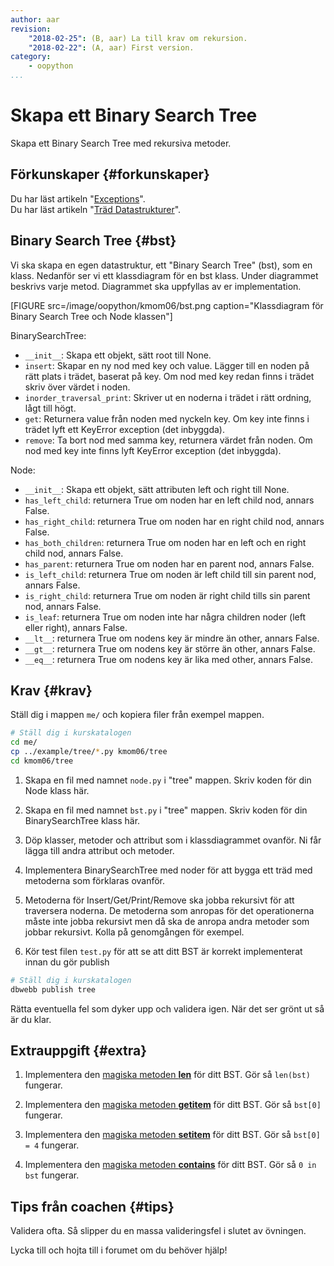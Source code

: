 ```yaml
---
author: aar
revision:
    "2018-02-25": (B, aar) La till krav om rekursion.
    "2018-02-22": (A, aar) First version.
category:
    - oopython
...
```

Skapa ett Binary Search Tree
===================================

Skapa ett Binary Search Tree med rekursiva metoder.

<!--more-->


Förkunskaper {#forkunskaper}
-----------------------

Du har läst artikeln "[Exceptions](kunskap/exceptions)".  
Du har läst artikeln "[Träd Datastrukturer](kunskap/trad-datastruktur)".



Binary Search Tree {#bst}
-----------------------  

Vi ska skapa en egen datastruktur, ett "Binary Search Tree" (bst), som en klass. Nedanför ser vi ett klassdiagram för en bst klass. Under diagrammet beskrivs varje metod. Diagrammet ska uppfyllas av er implementation.

[FIGURE src=/image/oopython/kmom06/bst.png caption="Klassdiagram för Binary Search Tree och Node klassen"]

BinarySearchTree:

* `__init__`: Skapa ett objekt, sätt root till None.
* `insert`: Skapar en ny nod med key och value. Lägger till en noden på rätt plats i trädet, baserat på key. Om nod med key redan finns i trädet skriv över värdet i noden.
* `inorder_traversal_print`: Skriver ut en noderna i trädet i rätt ordning, lågt till högt.
* `get`: Returnera value från noden med nyckeln key. Om key inte finns i trädet lyft ett KeyError exception (det inbyggda).
* `remove`: Ta bort nod med samma key, returnera värdet från noden. Om nod med key inte finns lyft KeyError exception (det inbyggda).

Node:

* `__init__`: Skapa ett objekt, sätt attributen left och right till None.
* `has_left_child`: returnera True om noden har en left child nod, annars False.
* `has_right_child`: returnera True om noden har en right child nod, annars False.
* `has_both_children`: returnera True om noden har en left och en right child nod, annars False.
* `has_parent`: returnera True om noden har en parent nod, annars False.
* `is_left_child`: returnera True om noden är left child till sin parent nod, annars False.
* `is_right_child`: returnera True om noden är right child tills sin parent nod, annars False.
* `is_leaf`: returnera True om noden inte har några children noder (left eller right), annars False.
* `__lt__`: returnera True om nodens key är mindre än other, annars False.
* `__gt__`: returnera True om nodens key är större än other, annars False.
* `__eq__`: returnera True om nodens key är lika med other, annars False.




Krav {#krav}
-----------------------

Ställ dig i mappen `me/` och kopiera filer från exempel mappen.

```bash
# Ställ dig i kurskatalogen
cd me/
cp ../example/tree/*.py kmom06/tree
cd kmom06/tree
```

1. Skapa en fil med namnet `node.py` i "tree" mappen. Skriv koden för din Node klass här.

1. Skapa en fil med namnet `bst.py` i "tree" mappen. Skriv koden för din BinarySearchTree klass här.

1. Döp klasser, metoder och attribut som i klassdiagrammet ovanför. Ni får lägga till andra attribut och metoder.

1. Implementera BinarySearchTree med noder för att bygga ett träd med metoderna som förklaras ovanför.

1. Metoderna för Insert/Get/Print/Remove ska jobba rekursivt för att traversera noderna. De metoderna som anropas för det operationerna måste inte jobba rekursivt men då ska de anropa andra metoder som jobbar rekursivt. Kolla på genomgången för exempel.

1. Kör test filen `test.py` för att se att ditt BST är korrekt implementerat innan du gör publish


```bash
# Ställ dig i kurskatalogen
dbwebb publish tree
```

Rätta eventuella fel som dyker upp och validera igen. När det ser grönt ut så är du klar.



Extrauppgift {#extra}
-----------------------

1. Implementera den [magiska metoden __len__](https://docs.python.org/3/reference/datamodel.html#object.__len__) för ditt BST. Gör så `len(bst)` fungerar.

1. Implementera den [magiska metoden __getitem__](https://docs.python.org/3/reference/datamodel.html#object.__getitem__) för ditt BST. Gör så `bst[0]` fungerar.

1. Implementera den [magiska metoden __setitem__](https://docs.python.org/3/reference/datamodel.html#object.__setitem__) för ditt BST. Gör så `bst[0] = 4` fungerar.

1. Implementera den [magiska metoden __contains__](https://docs.python.org/3/reference/datamodel.html#object.__contains__) för ditt BST. Gör så `0 in bst` fungerar.


Tips från coachen {#tips}
-----------------------

Validera ofta. Så slipper du en massa valideringsfel i slutet av övningen.

Lycka till och hojta till i forumet om du behöver hjälp!

